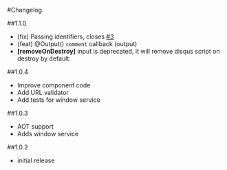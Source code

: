 #Changelog

##1.1.0

 - (fix) Passing identifiers, closes [#3](https://github.com/MurhafSousli/ng2-disqus/issues/3)
 - (feat) @Output() `comment` callback (output)
 - **[removeOnDestroy]** input is deprecated, it will remove disqus script on destroy by default.
 

##1.0.4
 - Improve component code
 - Add URL validator
 - Add tests for window service

##1.0.3
 - AOT support
 - Adds window service

##1.0.2
 - initial release